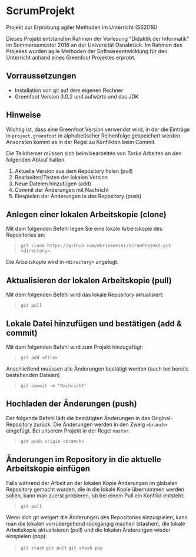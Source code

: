 # ScrumProjekt
Projekt zur Erprobung agiler Methoden im Unterricht (SS2016)

Dieses Projekt entstand im Rahmen der Vorlesung "Didaktik der Informatik"
im Sommersemester 2016 an der Universität Osnabrück. Im Rahmen des Projekes
wurden agile Methoden der Softwareentwicklung für den Unterricht anhand
eines Greenfoot Projektes erprobt.

## Vorraussetzungen

- Installation von git auf dem eigenen Rechner
- Greenfoot Version 3.0.2 und aufwärts und das JDK

## Hinweise

Wichtig ist, dass eine Greenfoot Version verwendet wird, in der die Einträge in ```project.greenfoot```
in alphabetischer Reihenfolge gespeichert werden. Ansonsten kommt es in der Regel zu Konfilkten beim
Commit.

Die Teilnhemer müssen sich beim bearbeiten von Tasks Arbeiten an den folgenden Ablauf halten.

1. Aktuelle Version aus dem Repository holen (pull)
2. Bearbeiten/Testen der lokalen Version
3. Neue Dateien hinzufügen (add)
4. Commit der Änderungen mit Nachricht
5. Einspielen der Änderungen in das Repository (push)

## Anlegen einer lokalen Arbeitskopie (clone)

Mit dem folgenden Befehl legen Sie eine lokale Arbeitskopie des Repositories an:

> ```git clone https://github.com/mbrinkmeier/ScrumProjekt.git <directory>```

Die Arbeitskopie wird in ```<directory>``` angelegt.

## Aktualisieren der lokalen Arbeitskopie (pull)

Mit dem folgenden Befehl wird das lokale Repository aktualisiert:

> ```git pull```

## Lokale Datei hinzufügen und bestätigen (add & commit)

Mit dem folgenden Befehl wird <file> zum Projekt hinzugefügt:
> ```git add <file>```

Anschließend muüssen alle Änderungen bestätigt werden (auch bei bereits bestehenden Dateien)
> ```git commit -m "Nachricht"```

## Hochladen der Änderungen (push)

Der folgende Befehl lädt die bestätigten Änderungen in das Original-Repository zurück.
Die Änderungen werden in den Zweig ```<branch>``` eingefügt. Bei unserem Projekt in der
Regel ```master```.

> ```git push origin <branch>```


## Änderungen im Repository in die aktuelle Arbeitskopie einfügen

Falls während der Arbeit an der lokalen Kopie Änderungen im globalen Repository gemacht wurden, die
in die lokale Kopie übernommen werden sollen, kann man zuerst probieren, ob bei einem Pull ein Konflikt entsteht:

> ```git pull```

Wenn sich git weigert die Änderungen des Repositories einzuspielen, kann man die lokalen vorrübergehend
rückgängig machen (stashen), die lokale Arbeitskopie aktualisieren (pull) und die lokalen Änderungen wieder
einspielen (pop):

> ```git stash```
> ```git pull```
> ```git stash pop```
